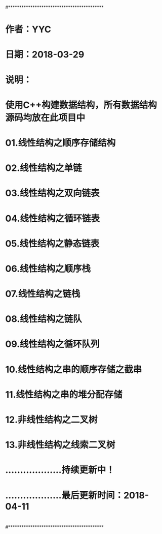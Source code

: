 #*******************************************
#
# 作者：YYC
# 日期：2018-03-29
# 说明：
# 使用C++构建数据结构，所有数据结构源码均放在此项目中
#
# 01.线性结构之顺序存储结构
# 02.线性结构之单链
# 03.线性结构之双向链表
# 04.线性结构之循环链表
# 05.线性结构之静态链表
# 06.线性结构之顺序栈
# 07.线性结构之链栈
# 08.线性结构之链队
# 09.线性结构之循环队列
# 10.线性结构之串的顺序存储之截串
# 11.线性结构之串的堆分配存储
# 12.非线性结构之二叉树
# 13.非线性结构之线索二叉树
#
# ...................持续更新中！
# ...................最后更新时间：2018-04-11
#
#*******************************************

